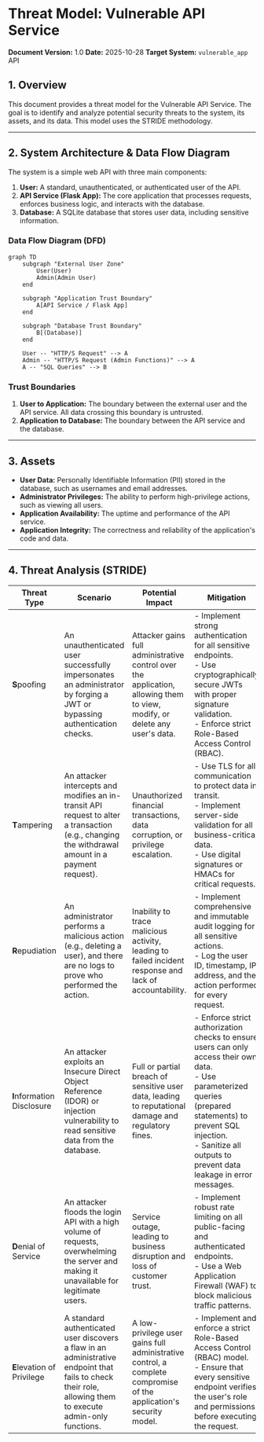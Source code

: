 # Threat Model: Vulnerable API Service

**Document Version:** 1.0
**Date:** 2025-10-28
**Target System:** `vulnerable_app` API

## 1. Overview

This document provides a threat model for the Vulnerable API Service. The goal is to identify and analyze potential security threats to the system, its assets, and its data. This model uses the STRIDE methodology.

---

## 2. System Architecture & Data Flow Diagram

The system is a simple web API with three main components:
1.  **User:** A standard, unauthenticated, or authenticated user of the API.
2.  **API Service (Flask App):** The core application that processes requests, enforces business logic, and interacts with the database.
3.  **Database:** A SQLite database that stores user data, including sensitive information.

### Data Flow Diagram (DFD)

```mermaid
graph TD
    subgraph "External User Zone"
        User(User)
        Admin(Admin User)
    end

    subgraph "Application Trust Boundary"
        A[API Service / Flask App]
    end

    subgraph "Database Trust Boundary"
        B[(Database)]
    end

    User -- "HTTP/S Request" --> A
    Admin -- "HTTP/S Request (Admin Functions)" --> A
    A -- "SQL Queries" --> B
```

### Trust Boundaries
1.  **User to Application:** The boundary between the external user and the API service. All data crossing this boundary is untrusted.
2.  **Application to Database:** The boundary between the API service and the database.

---

## 3. Assets

- **User Data:** Personally Identifiable Information (PII) stored in the database, such as usernames and email addresses.
- **Administrator Privileges:** The ability to perform high-privilege actions, such as viewing all users.
- **Application Availability:** The uptime and performance of the API service.
- **Application Integrity:** The correctness and reliability of the application's code and data.

---

## 4. Threat Analysis (STRIDE)

| Threat Type | Scenario | Potential Impact | Mitigation |
|---|---|---|---|
| **S**poofing | An unauthenticated user successfully impersonates an administrator by forging a JWT or bypassing authentication checks. | Attacker gains full administrative control over the application, allowing them to view, modify, or delete any user's data. | - Implement strong authentication for all sensitive endpoints.<br>- Use cryptographically secure JWTs with proper signature validation.<br>- Enforce strict Role-Based Access Control (RBAC). |
| **T**ampering | An attacker intercepts and modifies an in-transit API request to alter a transaction (e.g., changing the withdrawal amount in a payment request). | Unauthorized financial transactions, data corruption, or privilege escalation. | - Use TLS for all communication to protect data in transit.<br>- Implement server-side validation for all business-critical data.<br>- Use digital signatures or HMACs for critical requests. |
| **R**epudiation | An administrator performs a malicious action (e.g., deleting a user), and there are no logs to prove who performed the action. | Inability to trace malicious activity, leading to failed incident response and lack of accountability. | - Implement comprehensive and immutable audit logging for all sensitive actions.<br>- Log the user ID, timestamp, IP address, and the action performed for every request. |
| **I**nformation Disclosure | An attacker exploits an Insecure Direct Object Reference (IDOR) or injection vulnerability to read sensitive data from the database. | Full or partial breach of sensitive user data, leading to reputational damage and regulatory fines. | - Enforce strict authorization checks to ensure users can only access their own data.<br>- Use parameterized queries (prepared statements) to prevent SQL injection.<br>- Sanitize all outputs to prevent data leakage in error messages. |
| **D**enial of Service | An attacker floods the login API with a high volume of requests, overwhelming the server and making it unavailable for legitimate users. | Service outage, leading to business disruption and loss of customer trust. | - Implement robust rate limiting on all public-facing and authenticated endpoints.<br>- Use a Web Application Firewall (WAF) to block malicious traffic patterns. |
| **E**levation of Privilege | A standard authenticated user discovers a flaw in an administrative endpoint that fails to check their role, allowing them to execute admin-only functions. | A low-privilege user gains full administrative control, a complete compromise of the application's security model. | - Implement and enforce a strict Role-Based Access Control (RBAC) model.<br>- Ensure that every sensitive endpoint verifies the user's role and permissions before executing the request. |
